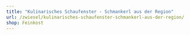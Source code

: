 ```yaml
---
title: "Kulinarisches Schaufenster - Schmankerl aus der Region"
url: /zwiesel/kulinarisches-schaufenster-schmankerl-aus-der-region/
shop: Feinkost
---
```

